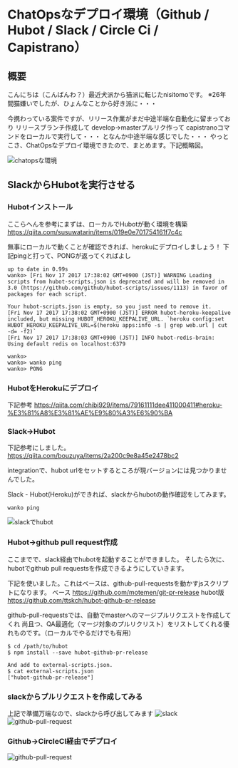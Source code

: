 # ChatOpsなデプロイ環境（Github / Hubot / Slack / Circle Ci / Capistrano）

## 概要

こんにちは（こんばんわ？）最近犬派から猫派に転じたnisitomoです。
※26年間猫嫌いでしたが、ひょんなことから好き派に・・・

今携わっている案件ですが、リリース作業がまだ中途半端な自動化に留まっており
リリースブランチ作成して
develop→masterプルリク作って
capistranoコマンドをローカルで実行して・・・
となんか中途半端な感じでした・・・
やっとこさ、ChatOpsなデプロイ環境できたので、まとめます。下記概略図。

![chatopsな環境](https://s3-ap-northeast-1.amazonaws.com/freeplus-tech-blog/20171117/chatops_01.png)

## SlackからHubotを実行させる

### Hubotインストール

ここらへんを参考にまずは、ローカルでHubotが動く環境を構築
https://qiita.com/susuwatarin/items/019e0e701754161f7c4c

無事にローカルで動くことが確認できれば、herokuにデプロイしましょう！
下記pingと打って、PONGが返ってくればよし

```shell
up to date in 0.99s
wanko> [Fri Nov 17 2017 17:38:02 GMT+0900 (JST)] WARNING Loading scripts from hubot-scripts.json is deprecated and will be removed in 3.0 (https://github.com/github/hubot-scripts/issues/1113) in favor of packages for each script.

Your hubot-scripts.json is empty, so you just need to remove it.
[Fri Nov 17 2017 17:38:02 GMT+0900 (JST)] ERROR hubot-heroku-keepalive included, but missing HUBOT_HEROKU_KEEPALIVE_URL. `heroku config:set HUBOT_HEROKU_KEEPALIVE_URL=$(heroku apps:info -s | grep web.url | cut -d= -f2)`
[Fri Nov 17 2017 17:38:03 GMT+0900 (JST)] INFO hubot-redis-brain: Using default redis on localhost:6379

wanko> 
wanko> wanko ping
wanko> PONG
```

### HubotをHerokuにデプロイ

下記参考
https://qiita.com/chibi929/items/79161111dee411000411#heroku-%E3%81%A8%E3%81%AE%E9%80%A3%E6%90%BA


### Slack→Hubot

下記参考にしました。
https://qiita.com/bouzuya/items/2a200c9e8a45e2478bc2

integrationで、hubot urlをセットするところが現バージョンには見つかりませんでした。

Slack - Hubot(Heroku)ができれば、slackからhubotの動作確認をしてみます。
```shell
wanko ping
```
![slackでhubot](https://s3-ap-northeast-1.amazonaws.com/freeplus-tech-blog/wiki%E7%94%A8/slack-hubot-sample.png)


### Hubot→github pull request作成

ここまでで、slack経由でhubotを起動することができました。
そしたら次に、hubotでgithub pull requestsを作成できるようにしていきます。

下記を使いました。これはベースは、github-pull-requestsを動かすjsスクリプトになります。
ベース
https://github.com/motemen/git-pr-release
hubot版
https://github.com/ttskch/hubot-github-pr-release

github-pull-requestsでは、自動でmasterへのマージプルリクエストを作成してくれ
尚且つ、QA最適化（マージ対象のプルリクリスト）をリストしてくれる優れものです。（ローカルでやるだけでも有用）

```shell
$ cd /path/to/hubot
$ npm install --save hubot-github-pr-release

And add to external-scripts.json.
$ cat external-scripts.json
["hubot-github-pr-release"]
```

### slackからプルリクエストを作成してみる

上記で準備万端なので、slackから呼び出してみます
![slack](https://s3-ap-northeast-1.amazonaws.com/freeplus-tech-blog/wiki%E7%94%A8/slack-hubot-github-pull-requests.png)
![github-pull-request](https://s3-ap-northeast-1.amazonaws.com/freeplus-tech-blog/wiki%E7%94%A8/github-pull-request.png)

### Github→CircleCI経由でデプロイ

![github-pull-request](https://s3-ap-northeast-1.amazonaws.com/freeplus-tech-blog/wiki%E7%94%A8/github-pull-request.png)
